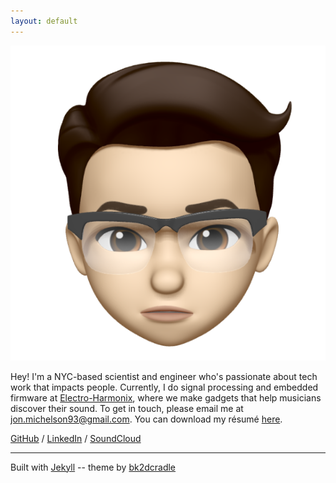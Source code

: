 ```yaml
---
layout: default
---
```


<img class="profile-picture" src="assets/animoji-headshot.jpg">

Hey! I'm a NYC-based scientist and engineer who's passionate about tech work that impacts people. Currently, I do signal processing and embedded firmware at [Electro-Harmonix](https://ehx.com), where we make gadgets that help musicians discover their sound. To get in touch, please email me at [jon.michelson93@gmail.com](mailto:jon.michelson93@gmail.com). You can download my résumé [here](http://jonathanmichelson.com/assets/resume-2020-jjm.pdf).

[GitHub](https://www.github.com/jmichel3) / [LinkedIn](https://www.linkedin.com/in/jonathanmichelson/) / [SoundClou](https://www.soundcloud.com/jonmichelson)[d](http://ec2-54-84-52-119.compute-1.amazonaws.com/blog/)

---  

Built with [Jekyll](https://jekyllrb.com/) -- theme by [bk2dcradle](https://github.com/bk2dcradle/researcher)  
